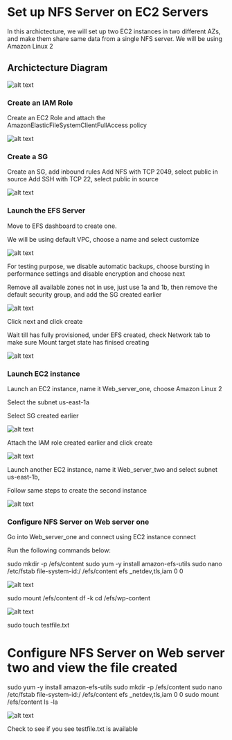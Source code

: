 # Set up NFS Server on EC2 Servers

In this archictecture, we will set up two EC2 instances in two different AZs, and make them share same data from a single NFS server. We will be using Amazon Linux 2


## Archictecture Diagram
![alt text](https://adetunjiaramide.s3.amazonaws.com/images/aws/EC2_NFS.png)

### Create an IAM Role
Create an EC2 Role and attach the AmazonElasticFileSystemClientFullAccess policy

![alt text](https://adetunjiaramide.s3.amazonaws.com/images/aws/iam_role.png)


### Create a SG
Create an SG, add inbound rules
Add NFS with TCP 2049, select public in source
Add SSH with TCP 22, select public in source

![alt text](https://adetunjiaramide.s3.amazonaws.com/images/aws/sg.png)


### Launch the EFS Server

Move to EFS dashboard to create one.

We will be using default VPC, choose a name and select customize

![alt text](https://adetunjiaramide.s3.amazonaws.com/images/aws/nfs_two.png)

For testing purpose, we disable automatic backups, choose bursting in performance settings and disable encryption and choose next

Remove all available zones not in use, just use 1a and 1b, then remove the default security group, and add the SG created earlier

![alt text](https://adetunjiaramide.s3.amazonaws.com/images/aws/nfs_three.png)

Click next and click create

Wait till has fully provisioned, under EFS created, check Network tab to make sure Mount target state has finised creating

![alt text](https://adetunjiaramide.s3.amazonaws.com/images/aws/nfs_four.png)



### Launch EC2 instance

Launch an EC2 instance, name it Web_server_one, choose Amazon Linux 2

Select the subnet us-east-1a

Select SG created earlier

![alt text](https://adetunjiaramide.s3.amazonaws.com/images/aws/instance_one.png)

Attach the IAM role created earlier and click create

![alt text](https://adetunjiaramide.s3.amazonaws.com/images/aws/instance_three.png)

Launch another EC2 instance, name it Web_server_two and select subnet us-east-1b,

Follow same steps to create the second instance

![alt text](https://adetunjiaramide.s3.amazonaws.com/images/aws/instances.png)


### Configure NFS Server on Web server one

Go into Web_server_one and connect using EC2 instance connect

Run the following commands below: 

sudo mkdir -p /efs/content <!-- Create folder that you will mount the EFS -->
sudo yum -y install amazon-efs-utils <!-- Install packages for EFS for Amazon linux -->
sudo nano /etc/fstab <!-- We mount the file system everytime by default -->
file-system-id:/ /efs/content efs _netdev,tls,iam 0 0  <!-- Replace file-system-id with NFS ID created earlier -->

![alt text](https://adetunjiaramide.s3.amazonaws.com/images/aws/linux.png)

sudo mount /efs/content
df -k
cd /efs/wp-content

![alt text](https://adetunjiaramide.s3.amazonaws.com/images/aws/linux_two.png)

sudo touch testfile.txt <!-- It will create the file in the NFS -->

# Configure NFS Server on Web server two and view the file created

sudo yum -y install amazon-efs-utils
sudo mkdir -p /efs/content
sudo nano /etc/fstab
file-system-id:/ /efs/content efs _netdev,tls,iam 0 0 <!-- Replace file-system-id with NFS ID created earlier -->
sudo mount /efs/content
ls -la

![alt text](https://adetunjiaramide.s3.amazonaws.com/images/aws/linux_three.png)

Check to see if you see testfile.txt is available





